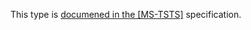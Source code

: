 This type is [documened in the [MS-TSTS]](https://learn.microsoft.com/en-us/openspecs/windows_protocols/ms-tsts/2d4b1921-a38d-4dea-996c-a4470a0fe9db) specification.
